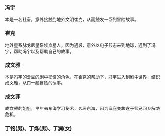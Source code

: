 ### 冯宇

本是一名社畜，意外接触到地外文明崔克，从而触发一系列冒险故事。

### 崔克

地外星系脉戈尼星系埃岚星人，因为遇袭，意外以电子形态来到地球，遇到了冯宇，帮助冯宇以及帮助自己的故事。

### 成文雅

本是冯宇的爱豆的剧中扮演的角色，在崔克的帮助下，冯宇进入到剧中世界，结识成文雅，从而一起冒险的故事。

### 成文菲

成文雅的姐姐，早年去东海学习秘术，久居东海，因为家庭变故遂于师兄回乡解决危机。

### 丁铭(男)、丁烁(男)、丁澜(女)